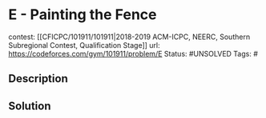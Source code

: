 # E - Painting the Fence

contest: [[CFICPC/101911/101911|2018-2019 ACM-ICPC, NEERC, Southern Subregional Contest, Qualification Stage]]
url: https://codeforces.com/gym/101911/problem/E
Status: #UNSOLVED
Tags: #

## Description

## Solution

